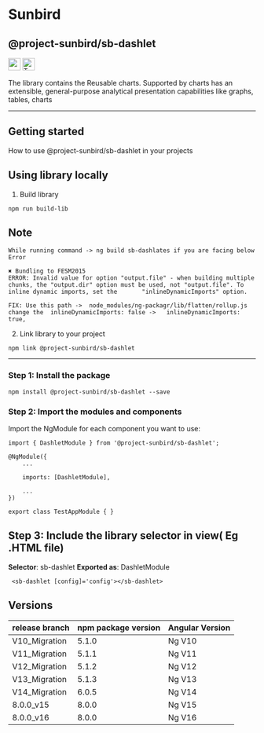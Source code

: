 # Sunbird

## @project-sunbird/sb-dashlet

<p>
  <img alt="angular" src="https://img.shields.io/badge/-Angular-DD0031?style=flat-square&logo=angular&logoColor=white" height=25 />
  <img alt="TypeScript" src="https://img.shields.io/badge/-TypeScript-007ACC?style=flat-square&logo=typescript&logoColor=white" height=25 />
</p>

The library contains the Reusable charts. Supported by charts has an extensible, general-purpose analytical presentation capabilities like graphs, tables, charts

---
## Getting started
How to use @project-sunbird/sb-dashlet in your projects

## Using library locally

1. Build library
```console
npm run build-lib
```
## Note 
    While running command -> ng build sb-dashlates if you are facing below Error
    
    ✖ Bundling to FESM2015
    ERROR: Invalid value for option "output.file" - when building multiple chunks, the "output.dir" option must be used, not "output.file". To inline dynamic imports, set the       "inlineDynamicImports" option.
    
    FIX: Use this path ->  node_modules/ng-packagr/lib/flatten/rollup.js change the  inlineDynamicImports: false ->   inlineDynamicImports: true,

2. Link library to your project
```console
npm link @project-sunbird/sb-dashlet
```
---

### Step 1: Install the package

    npm install @project-sunbird/sb-dashlet --save

### Step 2: Import the modules and components

  Import the NgModule for each component you want to use:
    
    import { DashletModule } from '@project-sunbird/sb-dashlet';
       
    @NgModule({
        ...
        
        imports: [DashletModule], 
        
        ...
    })
  
    export class TestAppModule { }
    
## Step 3: Include the library selector in view( Eg .HTML file)

**Selector**: sb-dashlet  **Exported as**: DashletModule 
   
     <sb-dashlet [config]='config'></sb-dashlet>

## Versions

| release branch    | npm package version | Angular Version |
|-------------------|---------------------|-----------------|
| V10_Migration     |      5.1.0          |     Ng V10      |
| V11_Migration     |      5.1.1          |     Ng V11      |
| V12_Migration     |      5.1.2          |     Ng V12      |
| V13_Migration     |      5.1.3          |     Ng V13      |
| V14_Migration     |      6.0.5          |     Ng V14      |
| 8.0.0_v15         |      8.0.0          |     Ng V15      |
| 8.0.0_v16         |      8.0.0          |     Ng V16      |


